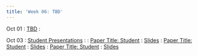 ```yaml
---
title: 'Week 06: TBD'
---
```


Oct 01
: [TBD](#)
  : [](#)

Oct 03
: [Student Presentations](#)
  : [](#)
: [Paper Title: Student](#)
  : [Slides](#)
: [Paper Title: Student](#)
  : [Slides](#)
: [Paper Title: Student](#)
  : [Slides](#)
